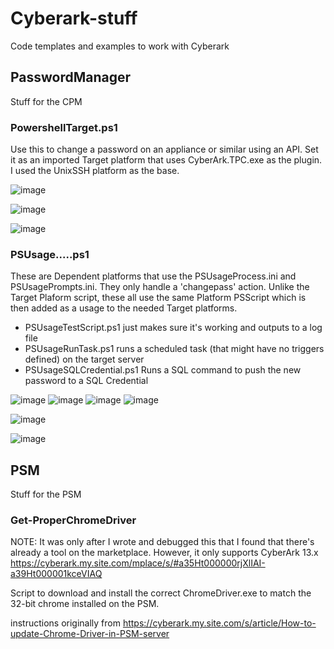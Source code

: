 # Cyberark-stuff
Code templates and examples to work with Cyberark
## PasswordManager

Stuff for the CPM

### PowershellTarget.ps1

Use this to change a password on an appliance or similar using an API.   Set it as an imported Target platform that uses CyberArk.TPC.exe as the plugin. I used the UnixSSH platform as the base.


![image](https://github.com/jbalcorn/Cyberark-stuff/assets/7225956/423ac220-88dc-461f-913e-52159880bcce)

![image](https://github.com/jbalcorn/Cyberark-stuff/assets/7225956/29e0afa3-23fe-4ec3-beb7-c1607e140517)

![image](https://github.com/jbalcorn/Cyberark-stuff/assets/7225956/d50d4fc6-17d2-4cfe-beba-d071a4cd37e8)


### PSUsage.....ps1

These are Dependent platforms that use the PSUsageProcess.ini and PSUsagePrompts.ini.  They only handle a 'changepass' action.  Unlike the Target Plaform script, these all use the same Platform PSScript which is then added as a usage to the needed Target platforms.

- PSUsageTestScript.ps1 just makes sure it's working and outputs to a log file
- PSUsageRunTask.ps1 runs a scheduled task (that might have no triggers defined) on the target server
- PSUsageSQLCredential.ps1 Runs a SQL command to push the new password to a SQL Credential

![image](https://github.com/jbalcorn/Cyberark-stuff/assets/7225956/b0600587-17c2-4ac5-8b1a-2383844d19ff)
![image](https://github.com/jbalcorn/Cyberark-stuff/assets/7225956/0d2c08f9-0f7e-470e-b191-7a296ed77b1b)
![image](https://github.com/jbalcorn/Cyberark-stuff/assets/7225956/63aebad8-7a9e-4b56-86a4-8831d5d1ab19)
![image](https://github.com/jbalcorn/Cyberark-stuff/assets/7225956/ec2c0089-8ed1-4007-889f-f13b990ffb43)

![image](https://github.com/jbalcorn/Cyberark-stuff/assets/7225956/27915cef-b8f3-4e60-a4b4-d9bc0b16f2fe)

![image](https://github.com/jbalcorn/Cyberark-stuff/assets/7225956/d23b8c67-5677-4db0-95fb-321f16c02e8b)

## PSM

Stuff for the PSM

### Get-ProperChromeDriver

NOTE: It was only after I wrote and debugged this that I found that there's already a tool on the marketplace.  However, it only supports CyberArk 13.x
https://cyberark.my.site.com/mplace/s/#a35Ht000000rjXlIAI-a39Ht000001kceVIAQ

Script to download and install the correct ChromeDriver.exe to match the 32-bit chrome installed on the PSM.

instructions originally from https://cyberark.my.site.com/s/article/How-to-update-Chrome-Driver-in-PSM-server
